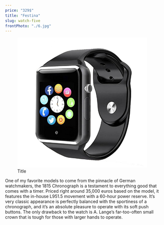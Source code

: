 ```yaml
---
price: "329$"
title: "Festina"
slug: watch-five
frontPhoto: "./6.jpg"
---
```


<!-- markdownlint-disable MD033 -->

<figure class="figure">
    <img src="./6.jpg" alt="Title"/>
    <figcaption class="figure__caption">Title</figcaption>
</figure>

One of my favorite models to come from the pinnacle of German watchmakers, the 1815 Chronograph is a testament to everything good that comes with a timer. Priced right around 35,000 euros based on the model, it features the in-house L951.5 movement with a 60-hour power reserve. It’s very classic appearance is perfectly balanced with the sportiness of a chronograph, and it’s an absolute pleasure to operate with its soft push buttons. The only drawback to the watch is A. Lange’s far-too-often small crown that is tough for those with larger hands to operate.
